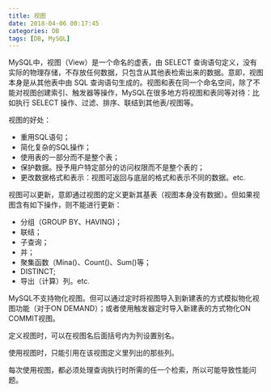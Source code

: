 ```yaml
---
title: 视图
date: 2018-04-06 00:17:45
categories: DB
tags: [DB, MySQL]
---
```

MySQL中，视图（View）是一个命名的虚表，由 SELECT 查询语句定义，没有实际的物理存储，不存放任何数据，只包含从其他表检索出来的数据。意即，视图本身是从其他表中由 SQL 查询语句生成的。视图和表在同一个命名空间，除了不能对视图创建索引、触发器等操作，MySQL在很多地方将视图和表同等对待：比如执行 SELECT 操作、过滤、排序、联结到其他表/视图等。

视图的好处：
* 重用SQL语句；
* 简化复杂的SQL操作；
* 使用表的一部分而不是整个表；
* 保护数据。授予用户特定部分的访问权限而不是整个表的；
* 更改数据格式和表示：视图可返回与底层的格式和表示不同的数据。etc.

视图可以更新，意即通过视图的定义更新其基表（视图本身没有数据）。但如果视图含有如下操作，则不能进行更新：
* 分组（GROUP BY、HAVING)；
* 联结；
* 子查询；
* 并；
* 聚集函数（Mina()、Count()、Sum()等；
* DISTINCT;
* 导出（计算）列。etc.

MySQL不支持物化视图。但可以通过定时将视图导入到新建表的方式模拟物化视图功能（对于ON DEMAND）；或者使用触发器定时导入新建表的方式物化ON COMMIT视图。

定义视图时，可以在视图名后面括号内为列设置别名。

使用视图时，只能引用在该视图定义里列出的那些列。

每次使用视图，都必须处理查询执行时所需的任一个检索，所以可能导致性能问题。
